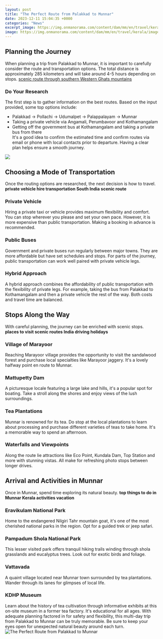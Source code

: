 ```yaml
---
layout: post
title: "The Perfect Route from Palakkad to Munnar"
date: 2023-12-11 15:04:35 +0000
categories: "News"
excerpt_image: https://img.onmanorama.com/content/dam/mm/en/travel/kerala/images/2021/7/2/munnar.jpg
image: https://img.onmanorama.com/content/dam/mm/en/travel/kerala/images/2021/7/2/munnar.jpg
---
```


## Planning the Journey
When planning a trip from Palakkad to Munnar, it is important to carefully consider the route and transportation options. The total distance is approximately 285 kilometers and will take around 4-5 hours depending on stops. [scenic route through southern Western Ghats mountains](https://thetopnews.github.io/troubleshooting-common-party-problems-when-streaming-games-on-pc/)
### Do Your Research
The first step is to gather information on the best routes. Based on the input provided, some top options include:
- Palakkad → Pollachi → Udumalpet → Palappalayam → Munnar 
- Taking a private vehicle via Angamali, Perumbavoor and Kothamangalam
- Getting off the government bus at Kothamangalam and taking a private bus from there  
It's a good idea to confirm the estimated time and confirm routes via email or phone with local contacts prior to departure. Having a clear plan helps ensure a smooth journey.

![](http://ourbackpacktales.com/wp-content/uploads/2020/05/Munnar-travel-guide-3day-itinerary-day1-our-backpack-tales.jpg)
## Choosing a Mode of Transportation  
Once the routing options are researched, the next decision is how to travel. **private vehicle hire transportation South India scenic route**
### Private Vehicle 
Hiring a private taxi or vehicle provides maximum flexibility and comfort. You can stop wherever you please and set your own pace. However, it is more expensive than public transportation. Making a booking in advance is recommended.
### Public Buses
Government and private buses run regularly between major towns. They are more affordable but have set schedules and stops. For parts of the journey, public transportation can work well paired with private vehicle legs. 
### Hybrid Approach
A hybrid approach combines the affordability of public transportation with the flexibility of private legs. For example, taking the bus from Palakkad to Kothamangalam and then a private vehicle the rest of the way. Both costs and travel time are balanced.
## Stops Along the Way
With careful planning, the journey can be enriched with scenic stops. **places to visit scenic routes India driving holidays** 
### Village of Marayoor
Reaching Marayoor village provides the opportunity to visit the sandalwood forest and purchase local specialties like Marayoor jaggery. It's a lovely halfway point en route to Munnar. 
### Mattupetty Dam
A picturesque locale featuring a large lake and hills, it's a popular spot for boating. Take a stroll along the shores and enjoy views of the lush surroundings.  
### Tea Plantations 
Munnar is renowned for its tea. Do stop at the local plantations to learn about processing and purchase different varieties of teas to take home. It's a memorable way to spend an afternoon.
### Waterfalls and Viewpoints
Along the route lie attractions like Eco Point, Kundala Dam, Top Station and more with stunning vistas. All make for refreshing photo stops between longer drives.
## Arrival and Activities in Munnar 
Once in Munnar, spend time exploring its natural beauty. **top things to do in Munnar Kerala activities vacation**
### Eravikulam National Park 
Home to the endangered Nilgiri Tahr mountain goat, it's one of the most cherished national parks in the region. Opt for a guided trek or jeep safari. 
### Pampadum Shola National Park
This lesser visited park offers tranquil hiking trails winding through shola grasslands and eucalyptus trees. Look out for exotic birds and foliage. 
### Vattavada
A quaint village located near Munnar town surrounded by tea plantations. Wander through its lanes for glimpses of local life.  
### KDHP Museum
Learn about the history of tea cultivation through informative exhibits at this on-site museum in a former tea factory. It's educational for all ages.
With adequate planning factored in for safety and flexibility, this multi-day trip from Palakkad to Munnar can be truly memorable. Be sure to keep your eyes open for unexpected natural beauty around each turn.
![The Perfect Route from Palakkad to Munnar](https://img.onmanorama.com/content/dam/mm/en/travel/kerala/images/2021/7/2/munnar.jpg)